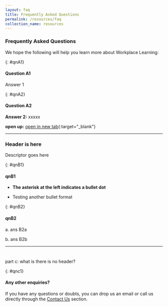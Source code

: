 ```yaml
---
layout: faq
title: Frequently Asked Questions
permalink: /resources/faq
collection_name: resources
---
```


<!-- COMMENT: This page uses customised 'faq' layout to organise the content below. Go to "_layouts->faq.html" if you need to edit the layout for this page, or change the layout to 'leftnav-page-content' in the header code snippet above to switch to a standard page layout -->

<!-- NOTE: Each Q&A must be preceded with a '{: #qn{Number}}' (e.g. {: #qn1}) as a unique identifier -->

<!-- COMMENT: The {:target="_blank"} syntax at the end of the Markdown webpage URL is used to open the URL in a new window tab -->


### Frequently Asked Questions

We hope the following will help you learn more about Workplace Learning:

{: #qnA1}
#### Question A1
Answer 1

{: #qnA2}
#### Question A2
**Answer 2:** xxxxx

**open up:** [open in new tab](http://www.workplacelearning.gov.sg){:target="_blank"}

----------

### Header is here
Descriptor goes here

{: #qnB1}
#### qnB1
* **The asterisk at the left indicates a bullet dot**
- Testing another bullet format

{: #qnB2}
#### qnB2
a. ans B2a

b. ans B2b


---

#      
part c: what is there is no header?

{: #qnc1}
#### Any other enquiries?
If you have any questions or doubts, you can drop us an email or call us directly through the [Contact Us](/contact-us) section.
